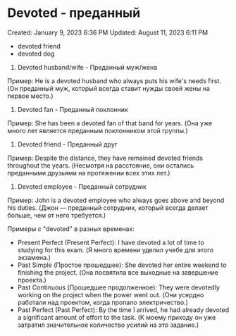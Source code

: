 # Devoted - преданный

Created: January 9, 2023 6:36 PM
Updated: August 11, 2023 6:11 PM

- devoted friend
- devoted dog

1. Devoted husband/wife - Преданный муж/жена

Пример: He is a devoted husband who always puts his wife's needs first. (Он преданный муж, который всегда ставит нужды своей жены на первое место.)

1. Devoted fan - Преданный поклонник

Пример: She has been a devoted fan of that band for years. (Она уже много лет является преданным поклонником этой группы.)

1. Devoted friend - Преданный друг

Пример: Despite the distance, they have remained devoted friends throughout the years. (Несмотря на расстояние, они остались преданными друзьями на протяжении всех этих лет.)

1. Devoted employee - Преданный сотрудник

Пример: John is a devoted employee who always goes above and beyond his duties. (Джон — преданный сотрудник, который всегда делает больше, чем от него требуется.)

Примеры с "devoted" в разных временах:

- Present Perfect (Present Perfect): I have devoted a lot of time to studying for this exam. (Я много времени уделил учебе для этого экзамена.)
- Past Simple (Простое прошедшее): She devoted her entire weekend to finishing the project. (Она посвятила все выходные на завершение проекта.)
- Past Continuous (Прошедшее продолженное): They were devotedly working on the project when the power went out. (Они усердно работали над проектом, когда пропало электричество.)
- Past Perfect (Past Perfect): By the time I arrived, he had already devoted a significant amount of effort to the task. (К моему приходу он уже затратил значительное количество усилий на это задание.)